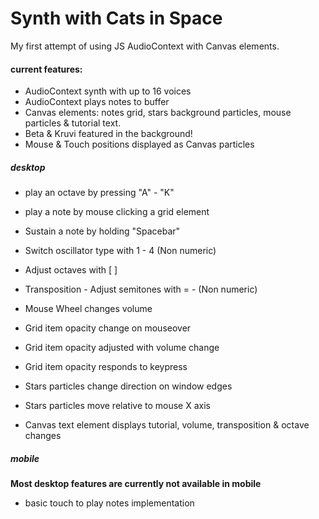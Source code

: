 # Synth with Cats in Space

My first attempt of using JS AudioContext with Canvas elements.

#### current features:

* AudioContext synth with up to 16 voices
* AudioContext plays notes to buffer
* Canvas elements: notes grid, stars background particles, mouse particles & tutorial text.
* Beta & Kruvi featured in the background!
* Mouse & Touch positions displayed as Canvas particles

##### desktop

* play an octave by pressing "A" - "K"
* play a note by mouse clicking a grid element
* Sustain a note by holding "Spacebar"
* Switch oscillator type with 1 - 4 (Non numeric)
* Adjust octaves with [ ] 
* Transposition - Adjust semitones with = - (Non numeric)
* Mouse Wheel changes volume

* Grid item opacity change on mouseover
* Grid item opacity adjusted with volume change
* Grid item opacity responds to keypress

* Stars particles change direction on window edges
* Stars particles move relative to mouse X axis

* Canvas text element displays tutorial, volume, transposition & octave changes
##### mobile

**Most desktop features are currently not available in mobile**

* basic touch to play notes implementation